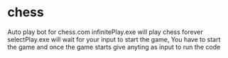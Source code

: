# chess
Auto play bot for chess.com
infinitePlay.exe will play chess forever
selectPlay.exe will wait for your input to start the game, You have to start the game and once the game starts give anyting as input to run the code
